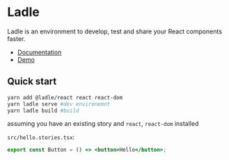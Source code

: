# Ladle

Ladle is an environment to develop, test and share your React components faster.

- [Documentation](https://www.ladle.dev)
- [Demo](https://baseweb.netlify.app)

## Quick start

```sh
yarn add @ladle/react react react-dom
yarn ladle serve #dev environemnt
yarn ladle build #build
```

assuming you have an existing story and `react`, `react-dom` installed

`src/hello.stories.tsx`:

```jsx
export const Button = () => <button>Hello</button>;
```
